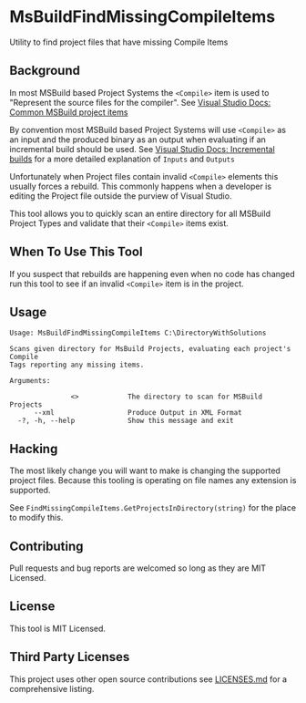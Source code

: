 # MsBuildFindMissingCompileItems
Utility to find project files that have missing Compile Items

## Background
In most MSBuild based Project Systems the  `<Compile>` item is used to "Represent the source files for the compiler". See [Visual Studio Docs: Common MSBuild project items](https://docs.microsoft.com/en-ie/visualstudio/msbuild/common-msbuild-project-items?view=vs-2019#compile)

By convention most MSBuild based Project Systems will use `<Compile>` as an input and the produced binary as an output when evaluating if an incremental build should be used. See [Visual Studio Docs: Incremental builds](https://docs.microsoft.com/en-ie/visualstudio/msbuild/incremental-builds?view=vs-2019) for a more detailed explanation of `Inputs` and `Outputs`

Unfortunately when Project files contain invalid `<Compile>` elements this usually forces a rebuild. This commonly happens when a developer is editing the Project file outside the purview of Visual Studio.

This tool allows you to quickly scan an entire directory for all MSBuild Project Types and validate that their `<Compile>` items exist.

## When To Use This Tool
If you suspect that rebuilds are happening even when no code has changed run this tool to see if an invalid `<Compile>` item is in the project.

## Usage
```
Usage: MsBuildFindMissingCompileItems C:\DirectoryWithSolutions

Scans given directory for MsBuild Projects, evaluating each project's Compile
Tags reporting any missing items.

Arguments:

               <>            The directory to scan for MSBuild Projects
      --xml                  Produce Output in XML Format
  -?, -h, --help             Show this message and exit
```

## Hacking
The most likely change you will want to make is changing the supported project files. Because this tooling is operating on file names any extension is supported.

See `FindMissingCompileItems.GetProjectsInDirectory(string)` for the place to modify this.

## Contributing
Pull requests and bug reports are welcomed so long as they are MIT Licensed.

## License
This tool is MIT Licensed.

## Third Party Licenses
This project uses other open source contributions see [LICENSES.md](LICENSES.md) for a comprehensive listing.
